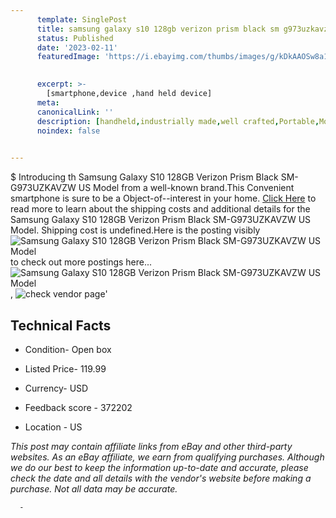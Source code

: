 ```yaml
---
      template: SinglePost
      title: samsung galaxy s10 128gb verizon prism black sm g973uzkavzw us model
      status: Published
      date: '2023-02-11'
      featuredImage: 'https://i.ebayimg.com/thumbs/images/g/kDkAAOSw8a1ji4IZ/s-l225.jpg'
       

      excerpt: >-
        [smartphone,device ,hand held device]
      meta:
      canonicalLink: ''
      description: [handheld,industrially made,well crafted,Portable,Mobile,Compact,Convenient,Lightweight,Maneuverable,Man-portable,Miniature,Carriable,Hand-held,Light,Holdable,Transportable,Mobile device,Pocket-sized,On-the-go,Wireless,Cordless,Compact size,Convenient size, smartphone,device ,hand held device]
      noindex: false
      

---
```

$
      Introducing th Samsung Galaxy S10 128GB Verizon Prism Black SM-G973UZKAVZW US Model from a well-known brand.This Convenient smartphone is sure to be a Object-of--interest in your home. [Click Here](https://www.ebay.com/itm/143221966160?hash=item2158b1c550%3Ag%3AkDkAAOSw8a1ji4IZ&mkevt=1&mkcid=1&mkrid=711-53200-19255-0&campid=%253CePNCampaignId%253E&customid=%253CreferenceId%253E&toolid=10049) to read more to learn about the shipping costs and additional details for the Samsung Galaxy S10 128GB Verizon Prism Black SM-G973UZKAVZW US Model. Shipping cost is undefined.Here is the posting visibly ![Samsung Galaxy S10 128GB Verizon Prism Black SM-G973UZKAVZW US Model](https://i.ebayimg.com/thumbs/images/g/kDkAAOSw8a1ji4IZ/s-l225.jpg) to check out more postings here... ![Samsung Galaxy S10 128GB Verizon Prism Black SM-G973UZKAVZW US Model](https://i.ebayimg.com/images/g/kDkAAOSw8a1ji4IZ/s-l960.jpg), ![check vendor page](https://origin-galleryplus.ebayimg.com/ws/web/143221966160_2_0_1/225x225.jpg)'

      

 ## Technical Facts 



     
      

 - Condition- Open box 


      

 - Listed Price- 119.99 


      

 - Currency- USD 


      

 - Feedback score - 372202 


      

 - Location - US 


      
      

 *_This post may contain affiliate links from eBay and other third-party websites. As an eBay affiliate, we earn from qualifying purchases. Although we do our best to keep the information up-to-date and accurate, please check the date and all details with the vendor's website before making a purchase. Not all data may be accurate._*




      -
